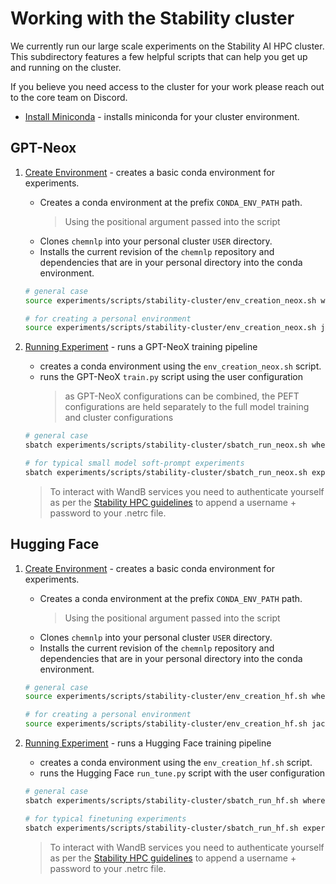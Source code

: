 # Working with the Stability cluster

We currently run our large scale experiments on the Stability AI HPC cluster.
This subdirectory features a few helpful scripts that can help you get up and
running on the cluster.

If you believe you need access to the cluster for your work please reach out
to the core team on Discord.

- [Install Miniconda](scripts/stability-cluster/miniconda_install.sh) -
  installs miniconda for your cluster environment.

## GPT-Neox

1. [Create Environment](scripts/stability-cluster/env_creation_neox.sh) -
   creates a basic conda environment for experiments.

   - Creates a conda environment at the prefix `CONDA_ENV_PATH` path.
     > Using the positional argument passed into the script
   - Clones `chemnlp` into your personal cluster `USER` directory.
   - Installs the current revision of the `chemnlp` repository and
     dependencies that are in your personal directory into the conda environment.

   ```bash
   # general case
   source experiments/scripts/stability-cluster/env_creation_neox.sh where/to/store/conda where/to/build/conda/from

   # for creating a personal environment
   source experiments/scripts/stability-cluster/env_creation_neox.sh jack jack
   ```

2. [Running Experiment](scripts/stability-cluster/sbatch_run_neox.sh) -
   runs a GPT-NeoX training pipeline

   - creates a conda environment using the `env_creation_neox.sh` script.
   - runs the GPT-NeoX `train.py` script using the user configuration
     > as GPT-NeoX configurations can be combined, the PEFT configurations are held
     > separately to the full model training and cluster configurations

   ```bash
   # general case
   sbatch experiments/scripts/stability-cluster/sbatch_run_neox.sh where/to/store/conda where/to/build/conda/from <cluster-config-name.yml> <training-config-names.yml>

   # for typical small model soft-prompt experiments
   sbatch experiments/scripts/stability-cluster/sbatch_run_neox.sh experiments/my-experiment jack cluster_setup.yml 160M.yml soft_prompt.yml
   ```

   > To interact with WandB services you need to authenticate yourself as per the [Stability HPC guidelines](https://www.notion.so/stabilityai/Stability-HPC-Cluster-User-Guide-226c46436df94d24b682239472e36843) to append a username + password to your .netrc file.

## Hugging Face

1. [Create Environment](scripts/stability-cluster/env_creation_hf.sh) -
   creates a basic conda environment for experiments.

   - Creates a conda environment at the prefix `CONDA_ENV_PATH` path.
     > Using the positional argument passed into the script
   - Clones `chemnlp` into your personal cluster `USER` directory.
   - Installs the current revision of the `chemnlp` repository and
     dependencies that are in your personal directory into the conda environment.

   ```bash
   # general case
   source experiments/scripts/stability-cluster/env_creation_hf.sh where/to/store/conda where/to/build/conda/from

   # for creating a personal environment
   source experiments/scripts/stability-cluster/env_creation_hf.sh jack jack
   ```

2. [Running Experiment](scripts/stability-cluster/sbatch_run_hf.sh) -
   runs a Hugging Face training pipeline

   - creates a conda environment using the `env_creation_hf.sh` script.
   - runs the Hugging Face `run_tune.py` script with the user configuration

   ```bash
   # general case
   sbatch experiments/scripts/stability-cluster/sbatch_run_hf.sh where/to/store/conda where/to/build/conda/from <training-config-name.yml>

   # for typical finetuning experiments
   sbatch experiments/scripts/stability-cluster/sbatch_run_hf.sh experiments/my-experiment jack 160M.yml
   ```

   > To interact with WandB services you need to authenticate yourself as per the [Stability HPC guidelines](https://www.notion.so/stabilityai/Stability-HPC-Cluster-User-Guide-226c46436df94d24b682239472e36843) to append a username + password to your .netrc file.
